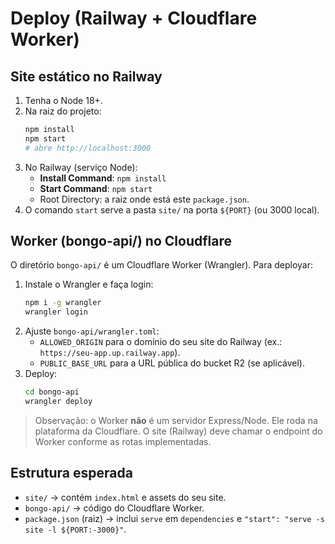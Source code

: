 
# Deploy (Railway + Cloudflare Worker)

## Site estático no Railway
1. Tenha o Node 18+.
2. Na raiz do projeto:
   ```bash
   npm install
   npm start
   # abre http://localhost:3000
   ```
3. No Railway (serviço Node):
   - **Install Command**: `npm install`
   - **Start Command**: `npm start`
   - Root Directory: a raiz onde está este `package.json`.
4. O comando `start` serve a pasta `site/` na porta `${PORT}` (ou 3000 local).

## Worker (bongo-api/) no Cloudflare
O diretório `bongo-api/` é um Cloudflare Worker (Wrangler). Para deployar:
1. Instale o Wrangler e faça login:
   ```bash
   npm i -g wrangler
   wrangler login
   ```
2. Ajuste `bongo-api/wrangler.toml`:
   - `ALLOWED_ORIGIN` para o domínio do seu site do Railway (ex.: `https://seu-app.up.railway.app`).
   - `PUBLIC_BASE_URL` para a URL pública do bucket R2 (se aplicável).
3. Deploy:
   ```bash
   cd bongo-api
   wrangler deploy
   ```

> Observação: o Worker **não** é um servidor Express/Node. Ele roda na plataforma da Cloudflare. O site (Railway) deve chamar o endpoint do Worker conforme as rotas implementadas.

## Estrutura esperada
- `site/` → contém `index.html` e assets do seu site.
- `bongo-api/` → código do Cloudflare Worker.
- `package.json` (raiz) → inclui `serve` em `dependencies` e `"start": "serve -s site -l ${PORT:-3000}"`.

